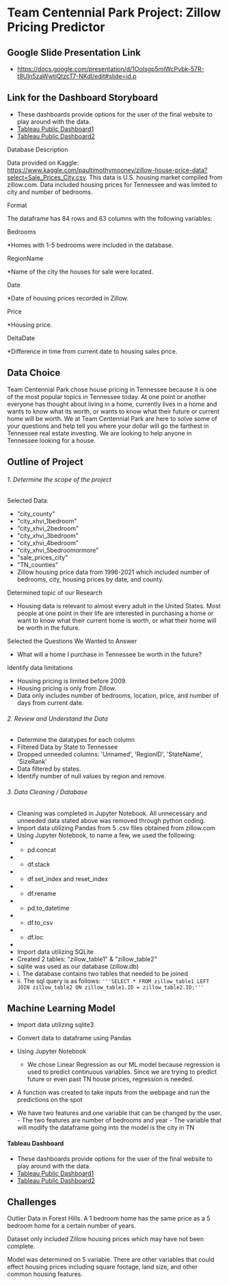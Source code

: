 # Team Centennial Park Project: Zillow Pricing Predictor

## Google Slide Presentation Link

* https://docs.google.com/presentation/d/1OoIsgp5mlWcPvbk-57R-t8Uln5zaWwtiQtzcT7-NKdI/edit#slide=id.p

## Link for the Dashboard Storyboard

* These dashboards provide options for the user of the final website to play around with the data.
* [Tableau Public Dashboard1](https://public.tableau.com/views/TNHousingForecastandMap/TN_House_Forecast?:language=en-US&publish=yes&:display_count=n&:origin=viz_share_link)
* [Tableau Public Dashboard2](https://public.tableau.com/views/TNCountyPrices/CountiesDash?:language=en-US&publish=yes&:display_count=n&:origin=viz_share_link)

Database Description

Data provided on Kaggle: https://www.kaggle.com/paultimothymooney/zillow-house-price-data?select=Sale_Prices_City.csv. This data is U.S. housing market compiled from zillow.com. Data included housing prices for Tennessee and was limited to city and number of bedrooms.

Format

The dataframe has 84 rows and 63 columns with the following variables:

Bedrooms

*Homes with 1-5 bedrooms were included in the database.

RegionName

*Name of the city the houses for sale were located.

Date

*Date of housing prices recorded in Zillow.

Price

*Housing price.

DeltaDate

*Difference in time from current date to housing sales price.

## Data Choice

Team Centennial Park chose house pricing in Tennessee because it is one of the most popular topics in Tennessee today. At one point or another everyone has thought about living in a home, currently lives in a home and wants to know what its worth, or wants to know what their future or current home will be worth. We at Team Centennial Park are here to solve some of your questions and help tell you where your dollar will go the farthest in Tennessee real estate investing. We are looking to help anyone in Tennessee looking for a house. 

## Outline of Project

###### 1. Determine the scope of the project

Selected Data:
- "city_county"
- "city_xhvi_1bedroom"
- "city_xhvi_2bedroom"
- "city_xhvi_3bedroom"
- "city_xhvi_4bedroom"
- "city_xhvi_5bedroomormore"
- "sale_prices_city"
- "TN_counties"
- Zillow housing price data from 1996-2021 which included number of bedrooms, city, housing prices by date, and county.

Determined topic of our Research
- Housing data is relevant to almost every adult in the United States. Most people at one point in their life are interested in purchasing a home or want to know what their current home is worth, or what their home will be worth in the future.

Selected the Questions We Wanted to Answer
- What will a home I purchase in Tennessee be worth in the future?

Identify data limitations
- Housing pricing is limited before 2009.
- Housing pricing is only from Zillow.
- Data only includes number of bedrooms, location, price, and number of days from current date. 

###### 2. Review and Understand the Data
- Determine the datatypes for each column
- Filtered Data by State to Tennessee
- Dropped unneeded columns: 'Unnamed', 'RegionID', 'StateName', 'SizeRank'
- Data filtered by states.
- Identify number of null values by region and remove.

###### 3. Data Cleaning / Database
- Cleaning was completed in Jupyter Notebook. All unnecessary and unneeded data stated above was removed through python coding.
- Import data utilizing Pandas from 5 .csv files obtained from zillow.com
- Using Jupyter Notebook, to name a few, we used the following:
- 	- pd.concat
- 	- df.stack
- 	- df.set_index and reset_index
- 	- df.rename
- 	- pd.to_datetime
- 	- df.to_csv
- 	- df.loc
- 	
- Import data utilizing SQLite
- Created 2 tables: "zillow_table1" & "zillow_table2"
- sqlite was used as our database (zillow.db)
- 	i. The database contains two tables that needed to be joined
- 	ii. The sql query is as follows:
		`'''SELECT *
		FROM zillow_table1
		LEFT JOIN zillow_table2
		ON zillow_table1.ID = zillow_table2.ID;'''`

## Machine Learning Model
- Import data utilizing sqlite3
- Convert data to dataframe using Pandas
- Using Jupyter Notebook
	- We chose Linear Regression as our ML model because regression is used to predict continuous variables. Since we are trying to predict future or even past TN house prices, regression is needed.
	
- A function was created to take inputs from the webpage and run the predictions on the spot
- We have two features and one variable that can be changed by the user.
		- The two features are number of bedrooms and year
		- The variable that will modify the dataframe going into the model is the city in TN

#### Tableau Dashboard
* These dashboards provide options for the user of the final website to play around with the data.
* [Tableau Public Dashboard1](https://public.tableau.com/views/TNHousingForecastandMap/TN_House_Forecast?:language=en-US&publish=yes&:display_count=n&:origin=viz_share_link)
* [Tableau Public Dashboard2](https://public.tableau.com/views/TNCountyPrices/CountiesDash?:language=en-US&publish=yes&:display_count=n&:origin=viz_share_link)


## Challenges

Outlier Data in Forest Hills. A 1 bedroom home has the same price as a 5 bedroom home for a certain number of years.

Dataset only included Zillow housing prices which may have not been complete.

Model was determined on 5 variable. There are other variables that could effect housing prices including square footage, land size, and other common housing features.



		
                   
               
